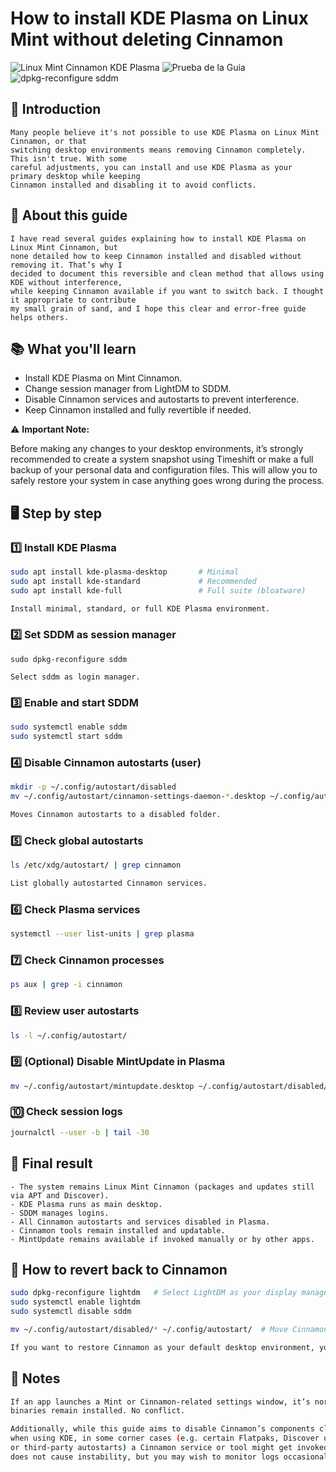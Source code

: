 # How to install KDE Plasma on Linux Mint without deleting Cinnamon
![Linux Mint Cinnamon   KDE Plasma](https://github.com/user-attachments/assets/12f3108c-bd79-47b7-b4f1-c7f550d65cc1)
![Prueba de la Guia](https://github.com/user-attachments/assets/99d96778-1d7b-483d-9f07-20d92f95e93f)
![dpkg-reconfigure sddm](https://github.com/user-attachments/assets/a6455a3b-7337-4212-b96e-2e5d832020b3)

## 📌 Introduction

```
Many people believe it's not possible to use KDE Plasma on Linux Mint Cinnamon, or that
switching desktop environments means removing Cinnamon completely. This isn't true. With some
careful adjustments, you can install and use KDE Plasma as your primary desktop while keeping
Cinnamon installed and disabling it to avoid conflicts.
```
## 📢 About this guide

```
I have read several guides explaining how to install KDE Plasma on Linux Mint Cinnamon, but
none detailed how to keep Cinnamon installed and disabled without removing it. That’s why I
decided to document this reversible and clean method that allows using KDE without interference,
while keeping Cinnamon available if you want to switch back. I thought it appropriate to contribute
my small grain of sand, and I hope this clear and error-free guide helps others.
```
## 📚 What you'll learn

- Install KDE Plasma on Mint Cinnamon. 
- Change session manager from LightDM to SDDM.
- Disable Cinnamon services and autostarts to prevent interference.  
- Keep Cinnamon installed and fully revertible if needed.

⚠️ **Important Note:**

Before making any changes to your desktop environments, it’s strongly recommended to create a system snapshot using Timeshift or make a full backup of your personal data and configuration files.
This will allow you to safely restore your system in case anything goes wrong during the process.


## 🖥️ Step by step

### 1️⃣ Install KDE Plasma

```bash
sudo apt install kde-plasma-desktop       # Minimal
sudo apt install kde-standard             # Recommended
sudo apt install kde-full                 # Full suite (bloatware)

Install minimal, standard, or full KDE Plasma environment.
```
### 2️⃣ Set SDDM as session manager
```
sudo dpkg-reconfigure sddm

Select sddm as login manager.
```
### 3️⃣ Enable and start SDDM
```bash
sudo systemctl enable sddm
sudo systemctl start sddm
```
### 4️⃣ Disable Cinnamon autostarts (user)
```bash
mkdir -p ~/.config/autostart/disabled
mv ~/.config/autostart/cinnamon-settings-daemon-*.desktop ~/.config/autostart/disabled/

Moves Cinnamon autostarts to a disabled folder.
```
### 5️⃣ Check global autostarts
```bash
ls /etc/xdg/autostart/ | grep cinnamon

List globally autostarted Cinnamon services.
```
### 6️⃣ Check Plasma services
```bash
systemctl --user list-units | grep plasma
```
### 7️⃣ Check Cinnamon processes
```bash
ps aux | grep -i cinnamon
```
### 8️⃣ Review user autostarts
```bash
ls -l ~/.config/autostart/
```
### 9️⃣ (Optional) Disable MintUpdate in Plasma
```bash
mv ~/.config/autostart/mintupdate.desktop ~/.config/autostart/disabled/
```
### 🔟 Check session logs
```bash
journalctl --user -b | tail -30
```
## 📌 Final result
```
- The system remains Linux Mint Cinnamon (packages and updates still via APT and Discover).
- KDE Plasma runs as main desktop.
- SDDM manages logins.
- All Cinnamon autostarts and services disabled in Plasma.
- Cinnamon tools remain installed and updatable.
- MintUpdate remains available if invoked manually or by other apps.
```
## 🔄 How to revert back to Cinnamon

```bash
sudo dpkg-reconfigure lightdm   # Select LightDM as your display manager
sudo systemctl enable lightdm
sudo systemctl disable sddm

mv ~/.config/autostart/disabled/* ~/.config/autostart/  # Move Cinnamon autostarts back to original folder

If you want to restore Cinnamon as your default desktop environment, you can reverse the changes easily:
```
## 📎 Notes

```bash
If an app launches a Mint or Cinnamon-related settings window, it’s normal since 
binaries remain installed. No conflict.

Additionally, while this guide aims to disable Cinnamon’s components cleanly 
when using KDE, in some corner cases (e.g. certain Flatpaks, Discover updates, 
or third-party autostarts) a Cinnamon service or tool might get invoked. This 
does not cause instability, but you may wish to monitor logs occasionally.
